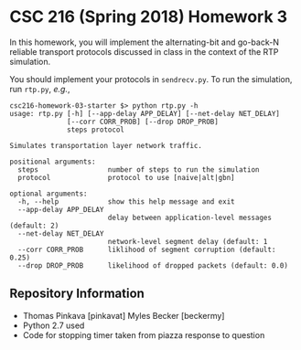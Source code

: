 # CSC 216 (Spring 2018) Homework 3

In this homework, you will implement the alternating-bit and go-back-N
reliable transport protocols discussed in class in the context of the
RTP simulation.

You should implement your protocols in `sendrecv.py`.  To run the
simulation, run `rtp.py`, *e.g.*,

~~~ {.console}
csc216-homework-03-starter $> python rtp.py -h
usage: rtp.py [-h] [--app-delay APP_DELAY] [--net-delay NET_DELAY]
              [--corr CORR_PROB] [--drop DROP_PROB]
              steps protocol

Simulates transportation layer network traffic.

positional arguments:
  steps                 number of steps to run the simulation
  protocol              protocol to use [naive|alt|gbn]

optional arguments:
  -h, --help            show this help message and exit
  --app-delay APP_DELAY
                        delay between application-level messages (default: 2)
  --net-delay NET_DELAY
                        network-level segment delay (default: 1
  --corr CORR_PROB      liklihood of segment corruption (default: 0.25)
  --drop DROP_PROB      likelihood of dropped packets (default: 0.0)
~~~

## Repository Information

* Thomas Pinkava [pinkavat] Myles Becker [beckermy]
* Python 2.7 used
* Code for stopping timer taken from piazza response to question
